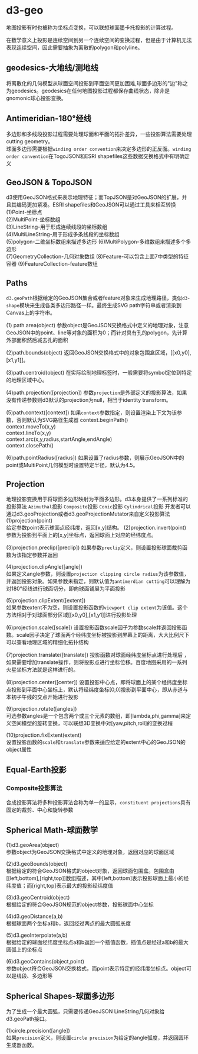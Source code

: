 # d3-geo
地图投影有时也被称为坐标点变换，可以联想球面墨卡托投影的计算过程。

在数学意义上投影是连续空间到另一个连续空间的变换过程，但是由于计算机无法表现连续空间，因此需要抽象为离散的polygon和polyline。

## geodesics-大地线/测地线
将离散化的几何模型从球面空间投影到平面空间更加困难,球面多边形的"边"称之为geodesics。geodesics在任何地图投影过程都保存曲线状态，除非是gnomonic球心投影变换。

## Antimeridian-180°经线
多边形和多线段投影过程需要处理球面和平面的拓扑差异，一些投影算法需要处理cutting geometry。  
球面多边形需要根据`winding order convention`来决定多边形的正反面。`winding order convention`在TogoJSON和ESRI shapefiles这些数据交换格式中有明确定义

## GeoJSON & TopoJSON
d3使用GeoJSON格式来表示地理特征；而TopJSON是对GeoJSON的扩展，并且其编码更加紧凑。ESRI shapefiles和GeoJSON可以通过工具来相互转换
(1)Point-坐标点  
(2)MultiPoint-坐标数组  
(3)LineString-用于形成连续线段的坐标数组  
(4)MultiLineString-用于形成多条线段的坐标数组  
(5)polygon-二维坐标数组来描述多边形
(6)MultiPolygon-多维数组来描述多个多边形  
(7)GeometryCollection-几何对象数组
(8)Feature-可以包含上面7中类型的特征容器
(9)FeatureCollection-feature数组



## Paths
`d3.geoPath`根据给定的GeoJSON集合或者feature对象来生成地理路径，类似`d3-shape`模块来生成各类多边形路径一样。最终生成SVG path字符串或者渲染到Canvas上的字符串。

(1) path.area(object)
参数object是GeoJSON交换格式中定义的地理对象，注意GeoJSON中的point、line等对象的面积为0；而针对具有孔的polygon，先计算外部面积然后减去孔的面积

(2)path.bounds(object)
返回GeoJSON交换格式中的对象包围盒区域，[[x0,y0],[x1,y1]]。

(3)path.centroid(object)
在实际绘制地理标签时，一般需要将symbol定位到特定的地理区域中心。

(4)path.projection([projection])
参数`projection`是外部定义的投影算法，如果没有传递参数则d3默认的projection为null，相当于identity transform。

(5)path.context([context])
如果`context`参数指定，则设置渲染上下文为该参数，否则默认为SVG路径生成器
context.beginPath()  
context.moveTo(x,y)  
context.lineTo(x,y)  
context.arc(x,y,radius,startAngle,endAngle)  
context.closePath()

(6)path.pointRadius([radius])
如果设置了radius参数，则展示GeoJSON中的point或MultiPoint几何模型时设置特定半径，默认为4.5。

## Projection
地理投影变换用于将球面多边形映射为平面多边形。d3本身提供了一系列标准的投影算法
`Azimuthal`投影
`Composite`投影
`Conic`投影
`Cylindrical`投影
开发者可以通过d3.geoProjection或者d3.geoProjectionMutator来自定义投影算法
(1)projection(point)  
给定参数point表示球面点经纬度，返回[x,y]结构。
(2)projection.invert(point)  
参数为投影到平面上的[x,y]坐标点，返回球面上对应的经纬度点。

(3)projection.preclip([preclip])
如果参数`preclip`定义，则设置投影球面裁剪函数为该指定参数并返回

(4)projection.clipAngle([angle])  
如果定义angle参数，则设置`projection clipping circle radius`为该参数值，并返回投影对象。如果参数未指定，则默认值为`antimerdian cutting`可以理解为对180°经线进行球面切分，即向球面铺展为平面投影

(5)projection.clipExtent([extent])  
如果参数extent不为空，则设置投影函数的`viewport clip extent`为该值。这个方法相对于对球面部分区域[[x0,y0],[x1,y1]]进行投影处理

(6)projection.scale([scale])
设置投影函数scale因子为参数scale并返回投影函数。scale因子决定了球面两个经纬度坐标被投影到屏幕上的距离，大大比例尺下可以查看地理区域的精细化拓扑结构

(7)projection.translate([translate])
投影函数对球面经纬度坐标点进行处理后 ，如果需要增加translate操作，则将投影点进行坐标位移。百度地图采用的一系列火星坐标方法就是这样进行的。

(8)projection.center([center])
设置投影中心点，即将球面上的某个经纬度坐标点投影到平面中心坐标上，默认将经纬度坐标[0,0]投影到平面中心，即从赤道与本初子午线的交点开始进行投影

(9)projection.rotate([angles])  
可选参数angles是一个包含两个或三个元素的数组，即[lambda,phi,gamma]来定义空间模型的旋转变换，可以联想3D变换中对[yaw,pitch,roll]的变换过程

(10)projection.fixExtent(extent)  
设置投影函数的`scale`和`translate`参数来适应给定的extent中心的GeoJSON的object属性


## Equal-Earth投影 
### Composite投影算法
合成投影算法将多种投影算法合称为单一的显示，`constituent projections`具有固定的裁剪、中心和旋转参数

## Spherical Math-球面数学
(1)d3.geoArea(object)  
参数object为GeoJSON交换格式中定义的地理对象，返回对应的球面区域

(2)d3.geoBounds(object)  
根据给定的符合GeoJSON格式的object对象，返回球面包围盒。包围盒由[[left,bottom],[right,top]]数组描述，其中[left,bottom]表示投影球面上最小的经纬度值；而[right,top]表示最大的投影经纬度值

(3)d3.geoCentroid(object)  
根据给定的符合GeoJSON规范的object参数，投影球面中心坐标

(4)d3.geoDistance(a,b)  
根据球面两个坐标a和b，返回经过两点的最大圆弧长度

(5)d3.geoInterpolate(a,b)  
根据给定的球面经纬度坐标点a和b返回一个插值函数，插值点是经过a和b的最大圆弧上的坐标点

(6)d3.geoContains(object,point)  
参数object符合GeoJSON交换格式，而point表示特定的经纬度坐标点。object可以是线段、多边形等

## Spherical Shapes-球面多边形
为了生成一个最大圆弧，只需要传递GeoJSON LineString几何对象给d3.geoPath接口。

(1)circle.precision([angle])  
如果`precision`定义，则设置`circle precision`为给定的angle弧度，并返回圆环生成器函数。









